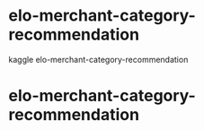 # elo-merchant-category-recommendation
kaggle elo-merchant-category-recommendation
# elo-merchant-category-recommendation
